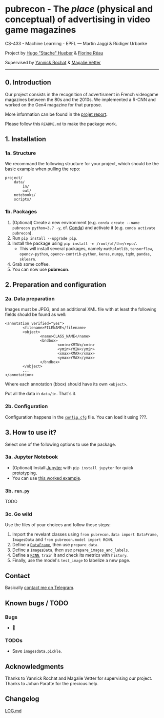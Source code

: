 # **pubrecon** - The _place_ (physical and conceptual) of advertising in video game magazines

CS-433 - Machine Learning - EPFL — Martin Jaggi & Rüdiger Urbanke

Project by [Hugo "Stache" Hueber](mailto:hugo.hueber@epfl.ch) & [Florine Réau](mailto:florine.reau@epfl.ch)

Supervised by [Yannick Rochat](yannick.rochat@unil.ch) & [Magalie Vetter](magalie.vetter@chartes.psl.eu)

---

## 0. Introduction

Our project consists in the recognition of advertisment in French videogame magazines between the 80s and the 2010s. We implemented a R-CNN and worked on the Gen4 magazine for that purpose.

More information can be found in the [projet report](./report/report/report.pdf).

Please follow this `README.md` to make the package work.

## 1. Installation

### 1a. Structure

We recommand the following structure for your project, which should be the basic example when pulling the repo:
```
project/
    data/
        in/
        out/
    notebooks/
    scripts/
```

### 1b. Packages

1. (Optional) Create a new environment (e.g. `conda create --name pubrecon python=3.7 -y`, cf. [Conda](https://conda.io)) and activate it (e.g. `conda activate pubrecon`).
2. Run `pip install --upgrade pip`.
3. Install the package using `pip install -e /root/of/the/repo/`.
    - This will install several packages, namely `mathplotlib`, `tensorflow`, `opencv-python`, `opencv-contrib-python`, `keras`, `numpy`, `tqdm`, `pandas`, `sklearn`.
4. Grab  some coffee.
5. You can now use **pubrecon**.

## 2. Preparation and configuration

### 2a. Data preparation

Images must be JPEG, and an additional XML file with at least the following fields should be found as well:
```
<annotation verified="yes">
        <filename>FILENAME</filename>
        <object>
                <name>CLASS_NAME</name>
                <bndbox>
                        <xmin>XMIN</xmin>
                        <ymin>YMIN</ymin>
                        <xmax>XMAX</xmax>
                        <ymax>YMAX</ymax>
                </bndbox>
        </object>
        ...
</annotation>
```
Where each annotation (bbox) should have its own `<object>`.

Put all the data in `data/in`. That`s it.

### 2b. Configuration

Configuration happens in the [`config.cfg`](./config.cfg) file. You can load it using ???.

## 3. How to use it?

Select one of the following options to use the package.

### 3a. Jupyter Notebook

- (Optional) Install [Jupyter](https://jupyter.org/) with `pip install jupyter` for quick prototyping.
- You can use [this worked example](./notebooks/3.%20Worked%20example.ipynb).

### 3b. `run.py`

TODO

### 3c. Go wild

Use the files of your choices and follow these steps:
1. Import the revelant classes using `from pubrecon.data import DataFrame, ImagesData` and `from pubrecon.model import RCNN`.
3. Define a [`DataFrame`](./pubrecon/data.py#L11), then use `prepare_data`.
4. Define a [`ImagesData`](./pubrecon/data.py#L123), then use `prepare_images_and_labels`.
5. Define a [`RCNN`](./pubrecon/model.py#L20), `train` it and check its metrics with `history`.
6. Finally, use the model's `test_image` to labelize a new page.

## Contact

Basically [contact me on Telegram](https://t.me/Stache).

## Known bugs / TODO

### Bugs

- 🎐

### TODOs

- Save `imagesdata.pickle`.

## Acknowledgments

Thanks to Yannick Rochat and Magalie Vetter for supervising our project. Thanks to Johan Paratte for the precious help.

## Changelog

[LOG.md](./LOG.md)
